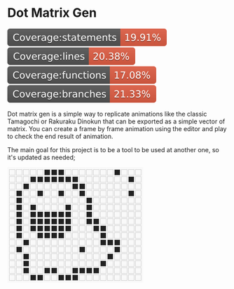# Dot Matrix Gen

![statements](.github/assets/badge-statements.svg)
![lines](.github/assets/badge-lines.svg)
![lines](.github/assets/badge-functions.svg)
![lines](.github/assets/badge-branches.svg)

Dot matrix gen is a simple way to replicate animations like the classic
Tamagochi or Rakuraku Dinokun that can be exported as a simple vector of
matrix. You can create a frame by frame animation using the editor and
play to check the end result of animation.

The main goal for this project is to be a tool to be used at another one, so
it's updated as needed;

![dino](.github/assets/dino.gif)
